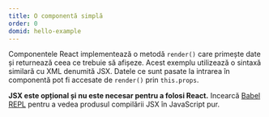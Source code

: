 ```yaml
---
title: O componentă simplă
order: 0
domid: hello-example
---
```


Componentele React implementează o metodă `render()` care primește date și returnează ceea ce trebuie să afișeze. Acest exemplu utilizează o sintaxă similară cu XML denumită JSX. Datele ce sunt pasate la intrarea în componentă pot fi accesate de `render()` prin `this.props`.

**JSX este opțional și nu este necesar pentru a folosi React.** Incearcă [Babel REPL](babel://es5-syntax-example) pentru a vedea produsul compilării JSX în JavaScript pur.
